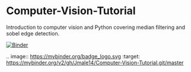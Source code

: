 # Computer-Vision-Tutorial

Introduction to computer vision and Python covering median filtering and sobel edge detection.

[![Binder](https://mybinder.org/badge_logo.svg)](https://mybinder.org/v2/gh/Jmale14/Computer-Vision-Tutorial.git/master)

.. image:: https://mybinder.org/badge_logo.svg
 :target: https://mybinder.org/v2/gh/Jmale14/Computer-Vision-Tutorial.git/master
